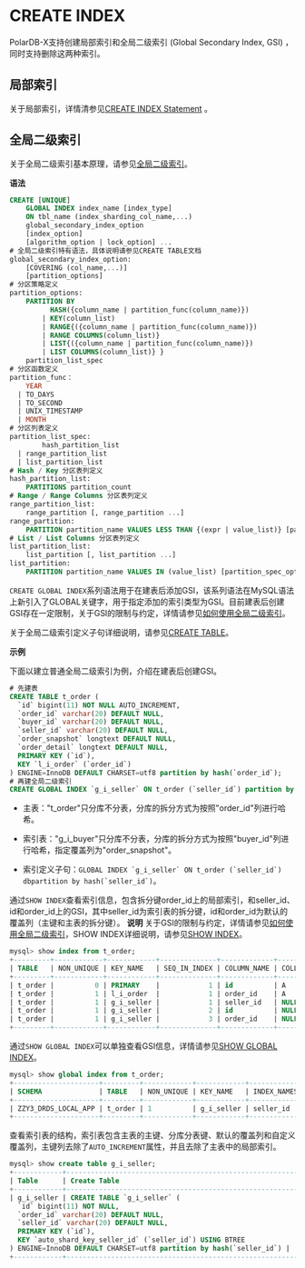 CREATE INDEX 
=================================

PolarDB-X支持创建局部索引和全局二级索引 (Global Secondary Index, GSI) ，同时支持删除这两种索引。

局部索引 
-------------------------

关于局部索引，详情清参见[CREATE INDEX Statement](https://dev.mysql.com/doc/refman/8.0/en/create-index.html?spm=a2c4g.11186623.2.5.c4f27cd2WfPxT7) 。

全局二级索引 
---------------------------

关于全局二级索引基本原理，请参见[全局二级索引](../../features/topics/gsi.md)。

**语法** 

```sql
CREATE [UNIQUE]
    GLOBAL INDEX index_name [index_type]    
    ON tbl_name (index_sharding_col_name,...)    
    global_secondary_index_option 
    [index_option] 
    [algorithm_option | lock_option] ...    
# 全局二级索引特有语法，具体说明请参见CREATE TABLE文档  
global_secondary_index_option:   
    [COVERING (col_name,...)]
    [partition_options]
# 分区策略定义
partition_options:
    PARTITION BY
          HASH({column_name | partition_func(column_name)})
        | KEY(column_list)
        | RANGE{({column_name | partition_func(column_name)}) 
        | RANGE COLUMNS(column_list)}
        | LIST{({column_name | partition_func(column_name)}) 
        | LIST COLUMNS(column_list)} }
    partition_list_spec
# 分区函数定义
partition_func：
    YEAR
  | TO_DAYS
  | TO_SECOND
  | UNIX_TIMESTAMP
  | MONTH
# 分区列表定义
partition_list_spec:
		hash_partition_list
  | range_partition_list
  | list_partition_list
# Hash / Key 分区表列定义
hash_partition_list:
	PARTITIONS partition_count
# Range / Range Columns 分区表列定义
range_partition_list:
    range_partition [, range_partition ...]
range_partition:
    PARTITION partition_name VALUES LESS THAN {(expr | value_list)} [partition_spec_options]
# List / List Columns 分区表列定义
list_partition_list:
    list_partition [, list_partition ...]
list_partition:
    PARTITION partition_name VALUES IN (value_list) [partition_spec_options]
```



`CREATE GLOBAL INDEX`系列语法用于在建表后添加GSI，该系列语法在MySQL语法上新引入了GLOBAL关键字，用于指定添加的索引类型为GSI。目前建表后创建GSI存在一定限制，关于GSI的限制与约定，详情请参见[如何使用全局二级索引](gsi-faq.md)。

关于全局二级索引定义子句详细说明，请参见[CREATE TABLE](create-table2.md)。

**示例** 

下面以建立普通全局二级索引为例，介绍在建表后创建GSI。

```sql
# 先建表    
CREATE TABLE t_order (
  `id` bigint(11) NOT NULL AUTO_INCREMENT, 
  `order_id` varchar(20) DEFAULT NULL,
  `buyer_id` varchar(20) DEFAULT NULL,
  `seller_id` varchar(20) DEFAULT NULL,
  `order_snapshot` longtext DEFAULT NULL,   
  `order_detail` longtext DEFAULT NULL, 
  PRIMARY KEY (`id`),
  KEY `l_i_order` (`order_id`)  
) ENGINE=InnoDB DEFAULT CHARSET=utf8 partition by hash(`order_id`);
# 再建全局二级索引
CREATE GLOBAL INDEX `g_i_seller` ON t_order (`seller_id`) partition by hash(`seller_id`);  
```



* 主表："t_order"只分库不分表，分库的拆分方式为按照"order_id"列进行哈希。

* 索引表："g_i_buyer"只分库不分表，分库的拆分方式为按照"buyer_id"列进行哈希，指定覆盖列为"order_snapshot"。

* 索引定义子句：``GLOBAL INDEX `g_i_seller` ON t_order (`seller_id`) dbpartition by hash(`seller_id`)``。




通过`SHOW INDEX`查看索引信息，包含拆分键order_id上的局部索引，和seller_id、id和order_id上的GSI，其中seller_id为索引表的拆分键，id和order_id为默认的覆盖列（主键和主表的拆分键）。
**说明** 关于GSI的限制与约定，详情请参见[如何使用全局二级索引](gsi-faq.md)，SHOW INDEX详细说明，请参见[SHOW INDEX](show-index.md)。

```sql
mysql> show index from t_order;  
+---------+------------+------------+--------------+-------------+-----------+-------------+----------+--------+------+------------+----------+---------------+   
| TABLE   | NON_UNIQUE | KEY_NAME   | SEQ_IN_INDEX | COLUMN_NAME | COLLATION | CARDINALITY | SUB_PART | PACKED | NULL | INDEX_TYPE | COMMENT  | INDEX_COMMENT |    
+---------+------------+------------+--------------+-------------+-----------+-------------+----------+--------+------+------------+----------+---------------+   
| t_order |          0 | PRIMARY    |            1 | id          | A         |           0 |     NULL | NULL   |      | BTREE      |          |               |  
| t_order |          1 | l_i_order  |            1 | order_id    | A         |           0 |     NULL | NULL   | YES  | BTREE      |          |               |   
| t_order |          1 | g_i_seller |            1 | seller_id   | NULL      |           0 |     NULL | NULL   | YES  | GLOBAL     | INDEX    |               | 
| t_order |          1 | g_i_seller |            2 | id          | NULL      |           0 |     NULL | NULL   |      | GLOBAL     | COVERING |               |   
| t_order |          1 | g_i_seller |            3 | order_id    | NULL      |           0 |     NULL | NULL   | YES  | GLOBAL     | COVERING |               |   
+---------+------------+------------+--------------+-------------+-----------+-------------+----------+--------+------+------------+----------+---------------+
```



通过`SHOW GLOBAL INDEX`可以单独查看GSI信息，详情请参见[SHOW GLOBAL INDEX](show-global-index.md)。

```sql
mysql> show global index from t_order;    
+---------------------+---------+------------+------------+-------------+----------------+------------+------------------+---------------------+--------------------+------------------+---------------------+--------------------+--------+    
| SCHEMA              | TABLE   | NON_UNIQUE | KEY_NAME   | INDEX_NAMES | COVERING_NAMES | INDEX_TYPE | DB_PARTITION_KEY | DB_PARTITION_POLICY | DB_PARTITION_COUNT | TB_PARTITION_KEY | TB_PARTITION_POLICY | TB_PARTITION_COUNT | STATUS |
+---------------------+---------+------------+------------+-------------+----------------+------------+------------------+---------------------+--------------------+------------------+---------------------+--------------------+--------+    
| ZZY3_DRDS_LOCAL_APP | t_order | 1          | g_i_seller | seller_id   | id, order_id   | NULL       | seller_id        | HASH                | 4                  |                  | NULL                | NULL               | PUBLIC |   
+---------------------+---------+------------+------------+-------------+----------------+------------+------------------+---------------------+--------------------+------------------+---------------------+--------------------+--------+
```



查看索引表的结构，索引表包含主表的主键、分库分表键、默认的覆盖列和自定义覆盖列，主键列去除了`AUTO_INCREMENT`属性，并且去除了主表中的局部索引。

```sql
mysql> show create table g_i_seller;   
+------------+-----------------------------------------------------------------------------------------------------------------------------------------------------------------------------------------------------------------------------------------------------------------------------------------------+   
| Table      | Create Table                                                                                                                                                                                                                                                                                  |   
+------------+-----------------------------------------------------------------------------------------------------------------------------------------------------------------------------------------------------------------------------------------------------------------------------------------------+  
| g_i_seller | CREATE TABLE `g_i_seller` (  
  `id` bigint(11) NOT NULL,  
  `order_id` varchar(20) DEFAULT NULL,  
  `seller_id` varchar(20) DEFAULT NULL,   
  PRIMARY KEY (`id`),  
  KEY `auto_shard_key_seller_id` (`seller_id`) USING BTREE  
) ENGINE=InnoDB DEFAULT CHARSET=utf8 partition by hash(`seller_id`) | 
+------------+-----------------------------------------------------------------------------------------------------------------------------------------------------------------------------------------------------------------------------------------------------------------------------------------------+
  
```



